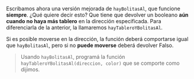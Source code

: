 Escribamos ahora una versión mejorada de `hayBolitasAl`, que funcione **siempre**. ¿Qué quiere decir esto? Que tiene que devolver un booleano **aún cuando no haya más tablero** en la dirección especificada. Para diferenciarla de la anterior, la llamaremos `hayTableroYBolitasAl`.

Si es posible moverse en la dirección, la función deberá comportarse igual que `hayBolitasAl`, pero si no **puede moverse** deberá devolver Falso.

> Usando `hayBolitasAl`, programá la función `hayTableroYBolitasAl(direccion, color)` que se comporte como dijimos.